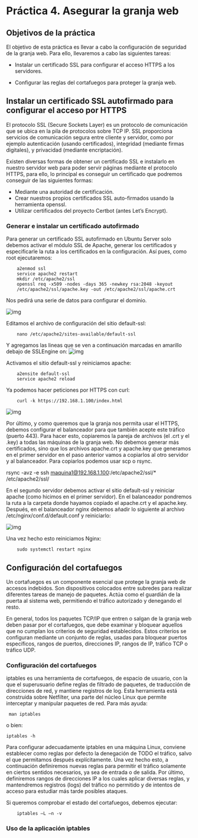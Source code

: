 <H1>Práctica 4. Asegurar la granja web</H1>

<H2>Objetivos de la práctica</H2>
El objetivo de esta práctica es llevar a cabo la configuración de seguridad de la granja
web. Para ello, llevaremos a cabo las siguientes tareas:

- Instalar un certificado SSL para configurar el acceso HTTPS a los servidores.

- Configurar las reglas del cortafuegos para proteger la granja web.

<H2>Instalar un certificado SSL autofirmado para
configurar el acceso por HTTPS</H2>

El protocolo SSL (Secure Sockets Layer) es un protocolo de comunicación que se ubica en la pila de protocolos sobre TCP IP. SSL proporciona servicios de comunicación segura entre cliente y servidor, como por ejemplo autenticación (usando
certificados), integridad (mediante firmas digitales), y privacidad (mediante encriptación).

Existen diversas formas de obtener un certificado SSL e instalarlo en nuestro servidor
web para poder servir páginas mediante el protocolo HTTPS, para ello, lo principal es
conseguir un certificado que podremos conseguir de las siguientes formas:

- Mediante una autoridad de certificación.
- Crear nuestros propios certificados SSL auto-firmados usando la herramienta openssl.
- Utilizar certificados del proyecto Certbot (antes Let’s Encrypt).

<H3>Generar e instalar un certificado autofirmado</H3>
Para generar un certificado SSL autofirmado en Ubuntu Server solo debemos activar
el módulo SSL de Apache, generar los certificados y especificarle la ruta a los
certificados en la configuración. Así pues, como root ejecutaremos:

        a2enmod ssl
        service apache2 restart
        mkdir /etc/apache2/ssl
        openssl req -x509 -nodes -days 365 -newkey rsa:2048 -keyout 
        /etc/apache2/ssl/apache.key -out /etc/apache2/ssl/apache.crt

Nos pedirá una serie de datos para configurar el dominio.

![img](https://github.com/lorcaspal/SWAP1819/blob/master/practica4/images/Captura1.PNG)

Editamos el archivo de configuración del sitio default-ssl:

        nano /etc/apache2/sites-available/default-ssl

Y agregamos las lineas que se ven a continuación marcadas en amarillo debajo de SSLEngine on:
![img](https://github.com/lorcaspal/SWAP1819/blob/master/practica4/images/Captura2.PNG)

Activamos el sitio default-ssl y reiniciamos apache:

        a2ensite default-ssl
        service apache2 reload

Ya podemos hacer peticiones por HTTPS con curl:

        curl -k https://192.168.1.100/index.html

![img](https://github.com/lorcaspal/SWAP1819/blob/master/practica4/images/Captura3.PNG)

Por último, y como queremos que la granja nos permita usar el HTTPS, debemos configurar el balanceador para que también acepte este tráfico (puerto 443). Para hacer esto, copiaremos la pareja de archivos (el .crt y el .key) a todas las máquinas de la granja web. No debemos generar más certificados, sino que los archivos apache.crt y apache.key que generamos en el primer servidor en el paso anterior vamos a copiarlos al otro servidor y al balanceador. Para copiarlos podemos usar scp o rsync.

rsync -avz -e ssh maquina1@192.168.1.100:/etc/apache2/ssl/* /etc/apache2/ssl/

En el segundo servidor debemos activar el sitio default-ssl y reiniciar apache (como hicimos en el primer servidor). En el balanceador pondremos la ruta a la carpeta donde hayamos copiado el apache.crt y el apache.key. Después, en el balanceador nginx debemos añadir lo siguiente al archivo /etc/nginx/conf.d/default.conf y reiniciarlo:

![img](https://github.com/lorcaspal/SWAP1819/blob/master/practica4/images/Captura4.PNG)

Una vez hecho esto reiniciamos Nginx:

        sudo systemctl restart nginx       

<H2>Configuración del cortafuegos</H2>

Un cortafuegos es un componente esencial que protege la granja web de accesos indebidos. Son dispositivos colocados entre subredes para realizar diferentes tareas de manejo de paquetes. Actúa como el guardián de la puerta al sistema web,
permitiendo el tráfico autorizado y denegando el resto.

En general, todos los paquetes TCP/IP que entren o salgan de la granja web deben pasar por el cortafuegos, que debe examinar y bloquear aquellos que no cumplan los criterios de seguridad establecidos. Estos criterios se configuran mediante un conjunto de reglas, usadas para bloquear puertos específicos, rangos de puertos, direcciones IP, rangos de IP, tráfico TCP o tráfico UDP.

<H3>Configuración del cortafuegos</H3>
iptables es una herramienta de cortafuegos, de espacio de usuario, con la que el superusuario define reglas de filtrado de paquetes, de traducción de direcciones de red, y mantiene registros de log. Esta herramienta está construida sobre Netfilter, una parte del núcleo Linux que permite interceptar y manipular paquetes de red. Para más ayuda: 

     man iptables

o bien:

    iptables -h    


Para configurar adecuadamente iptables en una máquina Linux, conviene establecer como reglas por defecto la denegación de TODO el tráfico, salvo el que permitamos después explícitamente. Una vez hecho esto, a continuación definiremos nuevas reglas para permitir el tráfico solamente en ciertos sentidos necesarios, ya sea de entrada o de salida. Por último, definiremos rangos de direcciones IP a los cuales aplicar diversas reglas, y mantendremos registros (logs) del tráfico no permitido y de intentos de acceso para estudiar más tarde posibles ataques.

Si queremos comprobar el estado del cortafuegos, debemos ejecutar:

        iptables –L –n -v

<H3>Uso de la aplicación iptables</H3>